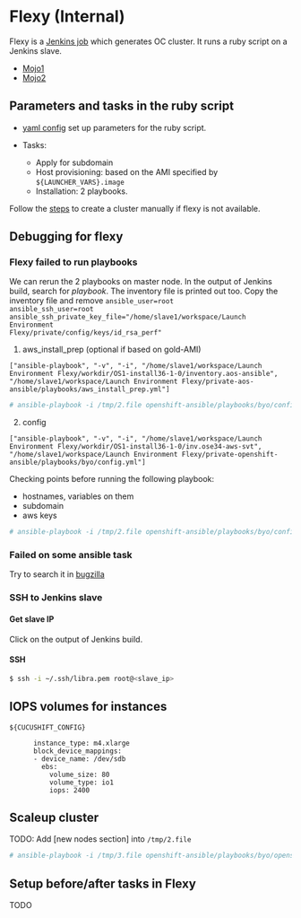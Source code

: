 # Flexy (Internal)

Flexy is a [Jenkins job](https://openshift-qe-jenkins.rhev-ci-vms.eng.rdu2.redhat.com/job/Launch%20Environment%20Flexy/)
which generates OC cluster. It runs a ruby script on a Jenkins slave.

* [Mojo1](https://mojo.redhat.com/docs/DOC-1125835)
* [Mojo2](https://mojo.redhat.com/docs/DOC-1074220)


## Parameters and tasks in the ruby script

* [yaml config](http://git.app.eng.bos.redhat.com/git/openshift-misc.git/plain/v3-launch-templates/system-testing/aos-36/aws/vars.ose36-aws-svt.yaml) set up parameters for the ruby script.

* Tasks:
  * Apply for subdomain
  * Host provisioning: based on the AMI specified by <code>${LAUNCHER_VARS}.image</code>
  * Installation: 2 playbooks.

Follow the [steps](manual_cluster.md) to create a cluster manually if flexy is not available.

## Debugging for flexy

### Flexy failed to run playbooks

We can rerun the 2 playbooks on master node. In the output of Jenkins build, search for *playbook*. The inventory file is printed out too.
Copy the inventory file and remove
<code>ansible_user=root ansible_ssh_user=root ansible_ssh_private_key_file="/home/slave1/workspace/Launch Environment Flexy/private/config/keys/id_rsa_perf"</code>

1. aws_install_prep (optional if based on gold-AMI)

```
["ansible-playbook", "-v", "-i", "/home/slave1/workspace/Launch Environment Flexy/workdir/OS1-install36-1-0/inventory.aos-ansible", "/home/slave1/workspace/Launch Environment Flexy/private-aos-ansible/playbooks/aws_install_prep.yml"]
```

```sh
# ansible-playbook -i /tmp/2.file openshift-ansible/playbooks/byo/config.yml
```

2. config

```
["ansible-playbook", "-v", "-i", "/home/slave1/workspace/Launch Environment Flexy/workdir/OS1-install36-1-0/inv.ose34-aws-svt", "/home/slave1/workspace/Launch Environment Flexy/private-openshift-ansible/playbooks/byo/config.yml"]
```

Checking points before running the following playbook:

* hostnames, variables on them
* subdomain
* aws keys

```sh
# ansible-playbook -i /tmp/2.file openshift-ansible/playbooks/byo/config.yml
```

### Failed on some ansible task

Try to search it in [bugzilla](bugzalla.md)


### SSH to Jenkins slave

#### Get slave IP
Click on the output of Jenkins build.

#### SSH

```sh
$ ssh -i ~/.ssh/libra.pem root@<slave_ip>
```

## IOPS volumes for instances

<code>${CUCUSHIFT_CONFIG}</code>

```   ...
      instance_type: m4.xlarge
      block_device_mappings:
      - device_name: /dev/sdb
        ebs:
          volume_size: 80
          volume_type: io1
          iops: 2400
```

## Scaleup cluster
TODO: Add [new nodes section] into <code>/tmp/2.file</code>

```sh
# ansible-playbook -i /tmp/3.file openshift-ansible/playbooks/byo/openshift-node/scaleup.yml 
```


## Setup before/after tasks in Flexy
TODO
